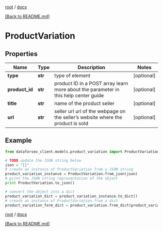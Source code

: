 [root](./../ "root") / [docs](./ "docs")

[[Back to README.md]](./../README.md "[Back to README.md]")

# ProductVariation

## Properties

Name | Type | Description | Notes
------------ | ------------- | ------------- | -------------
**type** | **str** | type of element | [optional]
**product_id** | **str** | product ID in a POST array learn more about the parameter in this help center guide | [optional]
**title** | **str** | name of the product seller | [optional]
**url** | **str** | seller url url of the webpage on the seller’s website where the product is sold | [optional]

## Example

```python
from dataforseo_client.models.product_variation import ProductVariation

# TODO update the JSON string below
json = "{}"
# create an instance of ProductVariation from a JSON string
product_variation_instance = ProductVariation.from_json(json)
# print the JSON string representation of the object
print ProductVariation.to_json()

# convert the object into a dict
product_variation_dict = product_variation_instance.to_dict()
# create an instance of ProductVariation from a dict
product_variation_form_dict = product_variation.from_dict(product_variation_dict)
```

  

[root](./../ "root") / [docs](./ "docs")

[[Back to README.md]](./../README.md "[Back to README.md]")